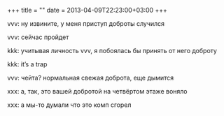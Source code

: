 +++
title = ""
date = 2013-04-09T22:23:00+03:00
+++

vvv: ну извините, у меня приступ доброты случился


vvv: сейчас пройдет


kkk: учитывая личность vvv, я побоялась бы принять от него доброту


kkk: it’s a trap


vvv: чейта? нормальная свежая доброта, еще дымится


xxx: а, так, это вашей добротой на четвёртом этаже воняло


xxx: а мы-то думали что это комп сгорел


